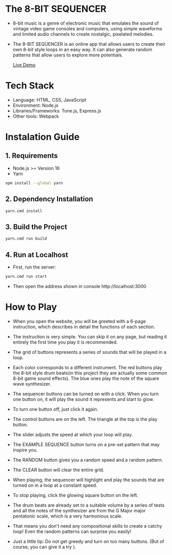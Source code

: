 # The 8-BIT SEQUENCER
+ 8-bit music is a genre of electronic music that emulates the sound of vintage video game consoles and computers, using simple waveforms and limited audio channels to create nostalgic, pixelated melodies.
+ The 8-BIT SEQUENCER is an online app that allows users to create their own 8-bit style loops in an easy way. It can also generate random patterns that allow users to explore more potentials.

  [Live Demo](https://10878749.github.io/8bit_sequencer/public)

# Tech Stack
+ Language: HTML, CSS, JavaScript
+ Environment: Node.js
+ Libraries/Frameworks: Tone.js, Express.js
+ Other tools: Webpack

# Instalation Guide
## 1. Requirements
+ Node.js >= Version 16
+ Yarn
```bash
npm install --global yarn
```
## 2. Dependency Installation
```bash
yarn.cmd install
```
## 3. Build the Project
```bash
yarn.cmd run build
```
## 4. Run at Localhost
+ First, run the server:
```bash
yarn.cmd run start
```
+ Then open the address shown in console http://localhost:3000

# How to Play
+ When you open the website, you will be greeted with a 6-page instruction, which describes in detail the functions of each section.  
+ The instruction is very simple. You can skip it on any page, but reading it entirely the first time you play it is recommended.

+ The grid of buttons represents a series of sounds that will be played in a loop. 
+ Each color corresponds to a different instrument. The red buttons play the 8-bit style drum beats(in this project they are actually some common 8-bit game sound effects). The blue ones play the note of the square wave synthesizer. 

+ The sequencer buttons can be turned on with a click. When you turn one button on, it will play the sound it represents and start to glow.
+ To turn one button off, just click it again.

+ The control buttons are on the left. The triangle at the top is the play button.
+ The slider adjusts the speed at which your loop will play.
+ The EXAMPLE SEQUENCE button turns on a pre-set pattern that may inspire you.
+ The RANDOM button gives you a random speed and  a random pattern.
+ The CLEAR button will clear the entire grid.

+ When playing, the sequencer will highlight and play the sounds that are turned on in a loop at a constant speed.
+ To stop playing, click the glowing square button on the left.

+ The drum beats are already set to a suitable volume by a series of tests and all the notes of the synthesizer are from the G Major major pentatonic scale, which is a very harmonious scale.
+ That means you don't need any compositional skills to create a catchy loop! Even the random patterns can surprise you easily!
+ Just a little tip: Do not get greedy and turn on too many buttons. (But of course, you can give it a try ).
